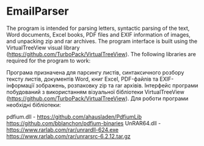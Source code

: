 # EmailParser
The program is intended for parsing letters, syntactic parsing of the text, Word documents, Excel books, PDF files and EXIF information of images, and unpacking zip and rar archives.
The program interface is built using the VirtualTreeView visual library (https://github.com/TurboPack/VirtualTreeView).
The following libraries are required for the program to work:

Програма призначена для парсингу листів, синтаксичного розбору тексту листів, документів Word, книг Excel, PDF-файлів та EXIF-інформації зображень, розпаковку zip та rar архівів.
Інтерфейс програми побудований з використанням візуальної бібліотеки VirtualTreeView (https://github.com/TurboPack/VirtualTreeView).
Для роботи програми необхідні бібліотеки:

pdfium.dll  - https://github.com/ahausladen/PdfiumLib
              https://github.com/bblanchon/pdfium-binaries
UnRAR64.dll - https://www.rarlab.com/rar/unrardll-624.exe
              https://www.rarlab.com/rar/unrarsrc-6.2.12.tar.gz